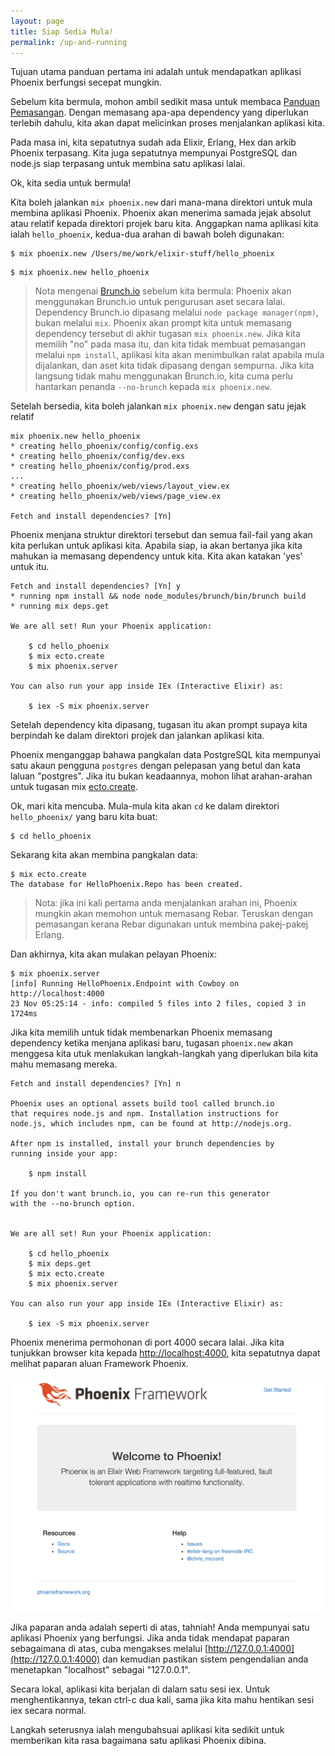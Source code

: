 ```yaml
---
layout: page
title: Siap Sedia Mula!
permalink: /up-and-running
---
```


Tujuan utama panduan pertama ini adalah untuk mendapatkan aplikasi Phoenix berfungsi secepat mungkin.

Sebelum kita bermula, mohon ambil sedikit masa untuk membaca [Panduan Pemasangan](http://www.phoenixframework.org/docs/installation).  Dengan memasang apa-apa dependency yang diperlukan terlebih dahulu, kita akan dapat melicinkan proses menjalankan aplikasi kita.

Pada masa ini, kita sepatutnya sudah ada Elixir, Erlang, Hex dan arkib Phoenix terpasang.  Kita juga sepatutnya mempunyai PostgreSQL dan node.js siap terpasang untuk membina satu aplikasi lalai.

Ok, kita sedia untuk bermula!

Kita boleh jalankan `mix phoenix.new` dari mana-mana direktori untuk mula membina aplikasi Phoenix.  Phoenix akan menerima samada jejak absolut atau relatif kepada direktori projek baru kita.  Anggapkan nama aplikasi kita ialah `hello_phoenix`, kedua-dua arahan di bawah boleh digunakan:

```console
$ mix phoenix.new /Users/me/work/elixir-stuff/hello_phoenix
```

```console
$ mix phoenix.new hello_phoenix
```

>Nota mengenai [Brunch.io](http://brunch.io) sebelum kita bermula: Phoenix akan menggunakan Brunch.io untuk pengurusan aset secara lalai.  Dependency Brunch.io dipasang melalui `node package manager(npm)`, bukan melalui `mix`.  Phoenix akan prompt kita untuk memasang dependency tersebut di akhir tugasan `mix phoenix.new`.  Jika kita memilih "no" pada masa itu, dan kita tidak membuat pemasangan melalui `npm install`, aplikasi kita akan menimbulkan ralat apabila mula dijalankan, dan aset kita tidak dipasang dengan sempurna.  Jika kita langsung tidak mahu menggunakan Brunch.io, kita cuma perlu hantarkan penanda `--no-brunch` kepada `mix phoenix.new`.

Setelah bersedia, kita boleh jalankan `mix phoenix.new` dengan satu jejak relatif 

```console
mix phoenix.new hello_phoenix
* creating hello_phoenix/config/config.exs
* creating hello_phoenix/config/dev.exs
* creating hello_phoenix/config/prod.exs
...
* creating hello_phoenix/web/views/layout_view.ex
* creating hello_phoenix/web/views/page_view.ex

Fetch and install dependencies? [Yn]
```

Phoenix menjana struktur direktori tersebut dan semua fail-fail yang akan kita perlukan untuk aplikasi kita.  Apabila siap, ia akan bertanya jika kita mahukan ia memasang dependency untuk kita.  Kita akan katakan 'yes' untuk itu.

```console
Fetch and install dependencies? [Yn] y
* running npm install && node node_modules/brunch/bin/brunch build
* running mix deps.get

We are all set! Run your Phoenix application:

    $ cd hello_phoenix
    $ mix ecto.create
    $ mix phoenix.server

You can also run your app inside IEx (Interactive Elixir) as:

    $ iex -S mix phoenix.server
```

Setelah dependency kita dipasang, tugasan itu akan prompt supaya kita berpindah ke dalam direktori projek dan jalankan aplikasi kita.

Phoenix menganggap bahawa pangkalan data PostgreSQL kita mempunyai satu akaun pengguna `postgres` dengan pelepasan yang betul dan kata laluan "postgres".  Jika itu bukan keadaannya, mohon lihat arahan-arahan untuk tugasan mix [ecto.create](http://www.phoenixframework.org/docs/mix-tasks#section--ecto-create).


Ok, mari kita mencuba.  Mula-mula kita akan `cd` ke dalam direktori `hello_phoenix/` yang baru kita buat:

    $ cd hello_phoenix

Sekarang kita akan membina pangkalan data:

```
$ mix ecto.create
The database for HelloPhoenix.Repo has been created.
```

>Nota: jika ini kali pertama anda menjalankan arahan ini, Phoenix mungkin akan memohon untuk memasang Rebar.  Teruskan dengan pemasangan kerana Rebar digunakan untuk membina pakej-pakej Erlang. 

Dan akhirnya, kita akan mulakan pelayan Phoenix:

```console
$ mix phoenix.server
[info] Running HelloPhoenix.Endpoint with Cowboy on http://localhost:4000
23 Nov 05:25:14 - info: compiled 5 files into 2 files, copied 3 in 1724ms
```

Jika kita memilih untuk tidak membenarkan Phoenix memasang dependency ketika menjana aplikasi baru, tugasan `phoenix.new` akan menggesa kita utuk menlakukan langkah-langkah yang diperlukan bila kita mahu memasang mereka.

```console
Fetch and install dependencies? [Yn] n

Phoenix uses an optional assets build tool called brunch.io
that requires node.js and npm. Installation instructions for
node.js, which includes npm, can be found at http://nodejs.org.

After npm is installed, install your brunch dependencies by
running inside your app:

    $ npm install

If you don't want brunch.io, you can re-run this generator
with the --no-brunch option.


We are all set! Run your Phoenix application:

    $ cd hello_phoenix
    $ mix deps.get
    $ mix ecto.create
    $ mix phoenix.server

You can also run your app inside IEx (Interactive Elixir) as:

    $ iex -S mix phoenix.server
```

Phoenix menerima permohonan di port 4000 secara lalai.  Jika kita tunjukkan browser kita kepada [http://localhost:4000](http://localhost:4000), kita sepatutnya dapat melihat paparan aluan Framework Phoenix.

![Phoenix Welcome Page](/images/welcome-to-phoenix.png)

Jika paparan anda adalah seperti di atas, tahniah! Anda mempunyai satu aplikasi Phoenix yang berfungsi.  Jika anda tidak mendapat paparan sebagaimana di atas, cuba mengakses melalui [http://127.0.0.1:4000](http://127.0.0.1:4000) dan kemudian pastikan sistem pengendalian anda menetapkan "localhost" sebagai "127.0.0.1".

Secara lokal, aplikasi kita berjalan di dalam satu sesi iex.  Untuk menghentikannya, tekan ctrl-c dua kali, sama jika kita mahu hentikan sesi iex secara normal.

Langkah seterusnya ialah mengubahsuai aplikasi kita sedikit untuk memberikan kita rasa bagaimana satu aplikasi Phoenix dibina.